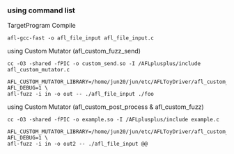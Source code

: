 ### using command list


TargetProgram Compile
```
afl-gcc-fast -o afl_file_input afl_file_input.c
```

using Custom Mutator (afl_custom_fuzz_send)
```
cc -O3 -shared -fPIC -o custom_send.so -I /AFLplusplus/include afl_custom_mutator.c
```

```
AFL_CUSTOM_MUTATOR_LIBRARY=/home/jun20/jun/etc/AFLToyDriver/afl_custom_mutator_test/custom_send.so AFL_DEBUG=1 \
afl-fuzz -i in -o out -- ./afl_file_input ./foo
```

using Custom Mutator (afl_custom_post_process & afl_custom_fuzz)

```
cc -O3 -shared -fPIC -o example.so -I /AFLplusplus/include example.c
```
```
AFL_CUSTOM_MUTATOR_LIBRARY=/home/jun20/jun/etc/AFLToyDriver/afl_custom_mutator_test/example.so AFL_DEBUG=1 \
afl-fuzz -i in -o out2 -- ./afl_file_input @@
```